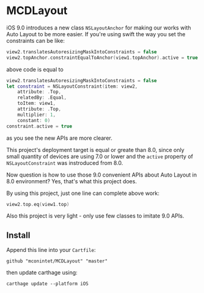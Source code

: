 # MCDLayout

iOS 9.0 introduces a new class `NSLayoutAnchor` for making our works with Auto Layout to be more easier. If you're using swift the way you set the constraints can be like:

```swift
view2.translatesAutoresizingMaskIntoConstraints = false
view2.topAnchor.constraintEqualToAnchor(view1.topAnchor).active = true
```

above code is equal to

```swift
view2.translatesAutoresizingMaskIntoConstraints = false
let constraint = NSLayoutConstraint(item: view2,
    attribute: .Top,
    relatedBy: .Equal,
    toItem: view1,
    attribute: .Top,
    multiplier: 1,
    constant: 0)
constraint.active = true
```

as you see the new APIs are more clearer.

This project's deployment target is equal or greate than 8.0, since only small quantity of devices are using 7.0 or lower and the `active` property of `NSLayoutConstraint` was instroduced from 8.0.

Now question is how to use those 9.0 convenient APIs about Auto Layout in 8.0 environment? Yes, that's what this project does.

By using this project, just one line can complete above work:

```swift
view2.top.eq(view1.top)
```

Also this project is very light - only use few classes to imitate 9.0 APIs. 

## Install

Append this line into your `Cartfile`:

```
github "mconintet/MCDLayout" "master"
```

then update carthage using:

```
carthage update --platform iOS
```